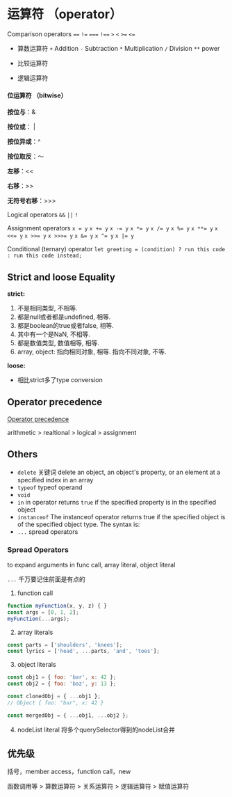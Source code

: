# 运算符 （operator）

Comparison operators
`==` `!=` `===` `!==` `>` `<` `>=` `<=`

- 算数运算符
  `+` Addition `-` Subtraction `*` Multiplication `/` Division `**` 
  power

- 比较运算符
- 逻辑运算符

#### 位运算符 （bitwise）

**按位与**：&

**按位或**： |

**按位异或**：^

**按位取反**：～

**左移**：<<

**右移**：>>

**无符号右移**：>>>



Logical operators `&&` `||` `!`

Assignment operators
`x = y` `x += y` `x -= y` `x *= y` `x /= y` 
`x %= y` `x **= y` `x <<= y` `x >>= y` `x >>>= y`
`x &= y` `x ^= y` `x |= y`

Conditional (ternary) operator `let greeting = (condition) ? run this code : run this code instead;`



## Strict and loose Equality

**strict:**

1. 不是相同类型, 不相等.
2. 都是null或者都是undefined, 相等.
3. 都是boolean的true或者false, 相等.
4. 其中有一个是NaN, 不相等.
5. 都是数值类型, 数值相等, 相等.
6. array, object: 指向相同对象, 相等. 指向不同对象, 不等.



**loose:**

- 相比strict多了type conversion



## Operator precedence
[Operator precedence](https://developer.mozilla.org/en-US/docs/Web/JavaScript/Guide/Expressions_and_Operators#Operator_precedence)

arithmetic > realtional > logical > assignment


## Others
- `delete` 关键词
delete an object, an object's property, or an element at a specified index in an array
- `typeof` typeof operand
- `void`
- `in` in operator returns `true` if the specified property is in the specified object
- `instanceof` The instanceof operator returns true if the specified object is of the specified object type. The syntax is:
- `...` spread operators



### Spread Operators

to expand arguments in func call, array literal, object literal

`...` 千万要记住前面是有点的
1. function call
```javascript
function myFunction(x, y, z) { }
const args = [0, 1, 2];
myFunction(...args);
```

2. array literals
```javascript
const parts = ['shoulders', 'knees']; 
const lyrics = ['head', ...parts, 'and', 'toes']; 
```

3. object literals
```javascript
const obj1 = { foo: 'bar', x: 42 };
const obj2 = { foo: 'baz', y: 13 };

const clonedObj = { ...obj1 };
// Object { foo: "bar", x: 42 }

const mergedObj = { ...obj1, ...obj2 };
```

4. nodeList literal
将多个querySelector得到的nodeList合并





## 优先级

括号，member access，function call，new



函数调用等 > 算数运算符 > 关系运算符 > 逻辑运算符 >  赋值运算符